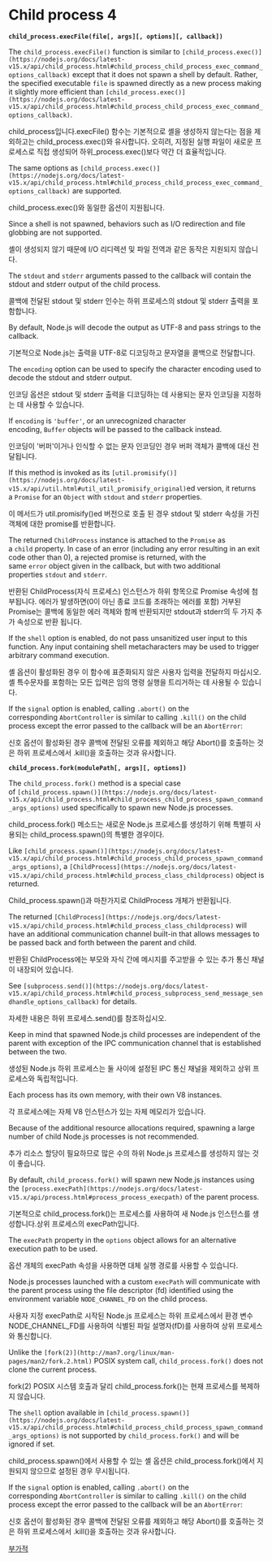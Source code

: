 # Child process 4

****`child_process.execFile(file[, args][, options][, callback])`****

The `child_process.execFile()` function is similar to `[child_process.exec()](https://nodejs.org/docs/latest-v15.x/api/child_process.html#child_process_child_process_exec_command_options_callback)` except that it does not spawn a shell by default. Rather, the specified executable `file` is spawned directly as a new process making it slightly more efficient than `[child_process.exec()](https://nodejs.org/docs/latest-v15.x/api/child_process.html#child_process_child_process_exec_command_options_callback)`.

child_process입니다.execFile() 함수는 기본적으로 셸을 생성하지 않는다는 점을 제외하고는 child_process.exec()와 유사합니다. 오히려, 지정된 실행 파일이 새로운 프로세스로 직접 생성되어 하위_process.exec()보다 약간 더 효율적입니다.

The same options as `[child_process.exec()](https://nodejs.org/docs/latest-v15.x/api/child_process.html#child_process_child_process_exec_command_options_callback)` are supported. 

child_process.exec()와 동일한 옵션이 지원됩니다.

Since a shell is not spawned, behaviors such as I/O redirection and file globbing are not supported.

셸이 생성되지 않기 때문에 I/O 리디렉션 및 파일 전역과 같은 동작은 지원되지 않습니다. 

The `stdout` and `stderr` arguments passed to the callback will contain the stdout and stderr output of the child process. 

콜백에 전달된 stdout 및 stderr 인수는 하위 프로세스의 stdout 및 stderr 출력을 포함합니다.

By default, Node.js will decode the output as UTF-8 and pass strings to the callback. 

기본적으로 Node.js는 출력을 UTF-8로 디코딩하고 문자열을 콜백으로 전달합니다.

The `encoding` option can be used to specify the character encoding used to decode the stdout and stderr output.

인코딩 옵션은 stdout 및 stderr 출력을 디코딩하는 데 사용되는 문자 인코딩을 지정하는 데 사용할 수 있습니다.

 If `encoding` is `'buffer'`, or an unrecognized character encoding, `Buffer` objects will be passed to the callback instead.

인코딩이 '버퍼'이거나 인식할 수 없는 문자 인코딩인 경우 버퍼 객체가 콜백에 대신 전달됩니다.

If this method is invoked as its `[util.promisify()](https://nodejs.org/docs/latest-v15.x/api/util.html#util_util_promisify_original)`ed version, it returns a `Promise` for an `Object` with `stdout` and `stderr` properties.

이 메서드가 util.promisify()ed 버전으로 호출 된 경우 stdout 및 stderr 속성을 가진 객체에 대한 promise를 반환합니다.

 The returned `ChildProcess` instance is attached to the `Promise` as a `child` property. In case of an error (including any error resulting in an exit code other than 0), a rejected promise is returned, with the same `error` object given in the callback, but with two additional properties `stdout` and `stderr`.

반환된 ChildProcess(자식 프로세스) 인스턴스가 하위 항목으로 Promise 속성에 첨부됩니다. 에러가 발생하면(0이 아닌 종료 코드를 초래하는 에러를 포함) 거부된 Promise는 콜백에 동일한 에러 객체와 함께 반환되지만 stdout과 stderr의 두 가지 추가 속성으로 반환 됩니다.

If the `shell` option is enabled, do not pass unsanitized user input to this function. Any input containing shell metacharacters may be used to trigger arbitrary command execution.

셸 옵션이 활성화된 경우 이 함수에 표준화되지 않은 사용자 입력을 전달하지 마십시오. 셸 특수문자를 포함하는 모든 입력은 임의 명령 실행을 트리거하는 데 사용될 수 있습니다.

If the `signal` option is enabled, calling `.abort()` on the corresponding `AbortController` is similar to calling `.kill()` on the child process except the error passed to the callback will be an `AbortError`:

신호 옵션이 활성화된 경우 콜백에 전달된 오류를 제외하고 해당 Abort()를 호출하는 것은 하위 프로세스에서 .kill()을 호출하는 것과 유사합니다.

****`child_process.fork(modulePath[, args][, options])`****

The `child_process.fork()` method is a special case of `[child_process.spawn()](https://nodejs.org/docs/latest-v15.x/api/child_process.html#child_process_child_process_spawn_command_args_options)` used specifically to spawn new Node.js processes.

child_process.fork() 메소드는 새로운 Node.js 프로세스를 생성하기 위해 특별히 사용되는 child_process.spawn()의 특별한 경우이다.

 Like `[child_process.spawn()](https://nodejs.org/docs/latest-v15.x/api/child_process.html#child_process_child_process_spawn_command_args_options)`, a `[ChildProcess](https://nodejs.org/docs/latest-v15.x/api/child_process.html#child_process_class_childprocess)` object is returned.

Child_process.spawn()과 마찬가지로 ChildProcess 개체가 반환됩니다.

 The returned `[ChildProcess](https://nodejs.org/docs/latest-v15.x/api/child_process.html#child_process_class_childprocess)` will have an additional communication channel built-in that allows messages to be passed back and forth between the parent and child.

반환된 ChildProcess에는 부모와 자식 간에 메시지를 주고받을 수 있는 추가 통신 채널이 내장되어 있습니다.

 See `[subprocess.send()](https://nodejs.org/docs/latest-v15.x/api/child_process.html#child_process_subprocess_send_message_sendhandle_options_callback)` for details.

자세한 내용은 하위 프로세스.send()를 참조하십시오.

Keep in mind that spawned Node.js child processes are independent of the parent with exception of the IPC communication channel that is established between the two.

생성된 Node.js 하위 프로세스는 둘 사이에 설정된 IPC 통신 채널을 제외하고 상위 프로세스와 독립적입니다.

 Each process has its own memory, with their own V8 instances.

각 프로세스에는 자체 V8 인스턴스가 있는 자체 메모리가 있습니다.

 Because of the additional resource allocations required, spawning a large number of child Node.js processes is not recommended.

추가 리소스 할당이 필요하므로 많은 수의 하위 Node.js 프로세스를 생성하지 않는 것이 좋습니다.

By default, `child_process.fork()` will spawn new Node.js instances using the `[process.execPath](https://nodejs.org/docs/latest-v15.x/api/process.html#process_process_execpath)` of the parent process.

기본적으로 child_process.fork()는 프로세스를 사용하여 새 Node.js 인스턴스를 생성합니다.상위 프로세스의 execPath입니다.

 The `execPath` property in the `options` object allows for an alternative execution path to be used.

옵션 개체의 execPath 속성을 사용하면 대체 실행 경로를 사용할 수 있습니다.

Node.js processes launched with a custom `execPath` will communicate with the parent process using the file descriptor (fd) identified using the environment variable `NODE_CHANNEL_FD` on the child process.

사용자 지정 execPath로 시작된 Node.js 프로세스는 하위 프로세스에서 환경 변수 NODE_CHANNEL_FD를 사용하여 식별된 파일 설명자(fD)를 사용하여 상위 프로세스와 통신합니다.

Unlike the `[fork(2)](http://man7.org/linux/man-pages/man2/fork.2.html)` POSIX system call, `child_process.fork()` does not clone the current process.

fork(2) POSIX 시스템 호출과 달리 child_process.fork()는 현재 프로세스를 복제하지 않습니다.

The `shell` option available in `[child_process.spawn()](https://nodejs.org/docs/latest-v15.x/api/child_process.html#child_process_child_process_spawn_command_args_options)` is not supported by `child_process.fork()` and will be ignored if set.

child_process.spawn()에서 사용할 수 있는 셸 옵션은 child_process.fork()에서 지원되지 않으므로 설정된 경우 무시됩니다.

If the `signal` option is enabled, calling `.abort()` on the corresponding `AbortController` is similar to calling `.kill()` on the child process except the error passed to the callback will be an `AbortError`:

신호 옵션이 활성화된 경우 콜백에 전달된 오류를 제외하고 해당 Abort()를 호출하는 것은 하위 프로세스에서 .kill()을 호출하는 것과 유사합니다.

[부가적](https://www.notion.so/217b517178884c978aa9498b29650fa2)